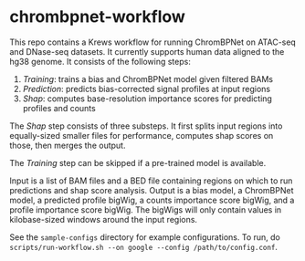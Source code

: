 
# chrombpnet-workflow

This repo contains a Krews workflow for running ChromBPNet on ATAC-seq and DNase-seq datasets. It currently supports human data aligned to the hg38 genome. It consists of the following steps:
1. *Training*: trains a bias and ChromBPNet model given filtered BAMs
2. *Prediction*: predicts bias-corrected signal profiles at input regions
3. *Shap*: computes base-resolution importance scores for predicting profiles and counts

The *Shap* step consists of three substeps. It first splits input regions into equally-sized smaller files for performance, computes shap scores on those, then merges the output.

The *Training* step can be skipped if a pre-trained model is available.

Input is a list of BAM files and a BED file containing regions on which to run predictions and shap score analysis. Output is a bias model, a ChromBPNet model, a predicted profile bigWig, a counts importance score bigWig, and a profile importance score bigWig. The bigWigs will only contain values in kilobase-sized windows around the input regions.

See the `sample-configs` directory for example configurations. To run, do `scripts/run-workflow.sh --on google --config /path/to/config.conf`.
